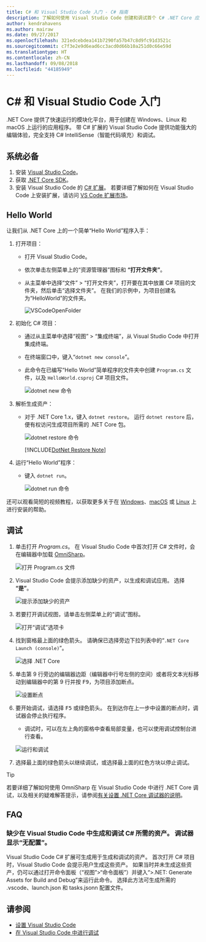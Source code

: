 ```yaml
---
title: C# 和 Visual Studio Code 入门 - C# 指南
description: 了解如何使用 Visual Studio Code 创建和调试首个 C# .NET Core 应用。
author: kendrahavens
ms.author: mairaw
ms.date: 09/27/2017
ms.openlocfilehash: 321edcebdea141b7290fa57b47c8d9fc91d3521c
ms.sourcegitcommit: c7f3e2e9d6ead6cc3acd0d66b10a251d0c66e59d
ms.translationtype: HT
ms.contentlocale: zh-CN
ms.lasthandoff: 09/08/2018
ms.locfileid: "44185949"
---
```

# <a name="get-started-with-c-and-visual-studio-code"></a>C# 和 Visual Studio Code 入门

.NET Core 提供了快速运行的模块化平台，用于创建在 Windows、Linux 和 macOS 上运行的应用程序。 带 C# 扩展的 Visual Studio Code 提供功能强大的编辑体验，完全支持 C# IntelliSense（智能代码填充）和调试。

## <a name="prerequisites"></a>系统必备

1. 安装 [Visual Studio Code](https://code.visualstudio.com/)。
2. 获取 [.NET Core SDK](https://www.microsoft.com/net/download/core)。
3. 安装 Visual Studio Code 的 [C# 扩展](https://marketplace.visualstudio.com/items?itemName=ms-vscode.csharp)。 若要详细了解如何在 Visual Studio Code 上安装扩展，请访问 [VS Code 扩展市场](https://code.visualstudio.com/docs/editor/extension-gallery)。

## <a name="hello-world"></a>Hello World

让我们从 .NET Core 上的一个简单“Hello World”程序入手：

1. 打开项目：

    * 打开 Visual Studio Code。
    * 依次单击左侧菜单上的“资源管理器”图标和 **“打开文件夹”**。
    * 从主菜单中选择“文件” > “打开文件夹”，打开要在其中放置 C# 项目的文件夹，然后单击“选择文件夹”。 在我们的示例中，为项目创建名为“HelloWorld”的文件夹。

      ![VSCodeOpenFolder](media/with-visual-studio-code/vscodeopenfolder.png)

2. 初始化 C# 项目：
    * 通过从主菜单中选择“视图” > “集成终端”，从 Visual Studio Code 中打开集成终端。
    * 在终端窗口中，键入“`dotnet new console`”。
    * 此命令在已编写“Hello World”简单程序的文件夹中创建 `Program.cs` 文件，以及 `HelloWorld.csproj` C# 项目文件。

      ![dotnet new 命令](media/with-visual-studio-code/dotnetnew.png)

3. 解析生成资产：

    * 对于 .NET Core 1.x，键入 `dotnet restore`。 运行 `dotnet restore` 后，便有权访问生成项目所需的 .NET Core 包。

      ![dotnet restore 命令](media/with-visual-studio-code/dotnetrestore.png)

      [!INCLUDE[DotNet Restore Note](~/includes/dotnet-restore-note.md)]

4. 运行“Hello World”程序：

    * 键入 `dotnet run`。

      ![dotnet run 命令](media/with-visual-studio-code/dotnetrun.png)

还可以观看简短的视频教程，以获取更多关于在 [Windows](https://channel9.msdn.com/Blogs/dotnet/Get-started-with-VS-Code-using-CSharp-and-NET-Core)、[macOS](https://channel9.msdn.com/Blogs/dotnet/Get-started-with-VS-Code-using-CSharp-and-NET-Core-on-MacOS) 或 [Linux](https://channel9.msdn.com/Blogs/dotnet/Get-started-with-VS-Code-Csharp-dotnet-Core-Ubuntu) 上进行安装的帮助。

## <a name="debug"></a>调试

1. 单击打开 *Program.cs*。 在 Visual Studio Code 中首次打开 C# 文件时，会在编辑器中加载 [OmniSharp](http://www.omnisharp.net/)。

    ![打开 Program.cs 文件](media/with-visual-studio-code/opencs.png)

2. Visual Studio Code 会提示添加缺少的资产，以生成和调试应用。 选择 **“是”**。

    ![提示添加缺少的资产](media/with-visual-studio-code/missing-assets.png)

3. 若要打开调试视图，请单击左侧菜单上的“调试”图标。

    ![打开“调试”选项卡](media/with-visual-studio-code/opendebug.png)

4. 找到窗格最上面的绿色箭头。 请确保已选择旁边下拉列表中的“`.NET Core Launch (console)`”。

    ![选择 .NET Core](media/with-visual-studio-code/selectcore.png)

5. 单击第 9 行旁边的编辑器边距（编辑器中行号左侧的空间）或者将文本光标移动到编辑器中的第 9 行并按 <kbd>F9</kbd>，为项目添加断点。

    ![设置断点](media/with-visual-studio-code/setbreakpoint.png)

6. 要开始调试，请选择 <kbd>F5</kbd> 或绿色箭头。 在到达你在上一步中设置的断点时，调试器会停止执行程序。
    * 调试时，可以在左上角的窗格中查看局部变量，也可以使用调试控制台进行查看。

    ![运行和调试](media/with-visual-studio-code/rundebug.png)

7. 选择最上面的绿色箭头以继续调试，或选择最上面的红色方块以停止调试。

> [!TIP]
> 若要详细了解如何使用 OmniSharp 在 Visual Studio Code 中进行 .NET Core 调试，以及相关的疑难解答提示，请参阅[有关设置 .NET Core 调试器的说明](https://github.com/OmniSharp/omnisharp-vscode/blob/master/debugger.md)。

## <a name="faq"></a>FAQ

### <a name="im-missing-required-assets-to-build-and-debug-c-in-visual-studio-code-my-debugger-says-no-configuration"></a>缺少在 Visual Studio Code 中生成和调试 C# 所需的资产。 调试器显示“无配置”。

Visual Studio Code C# 扩展可生成用于生成和调试的资产。 首次打开 C# 项目时，Visual Studio Code 会提示用户生成这些资产。 如果当时并未生成这些资产，仍可以通过打开命令面板（“视图”>“命令面板”）并键入“>.NET: Generate Assets for Build and Debug”来运行此命令。 选择此方法可生成所需的 .vscode、launch.json 和 tasks.jsonn 配置文件。

## <a name="see-also"></a>请参阅

* [设置 Visual Studio Code](https://code.visualstudio.com/docs/setup/setup-overview)
* [在 Visual Studio Code 中进行调试](https://code.visualstudio.com/Docs/editor/debugging)
